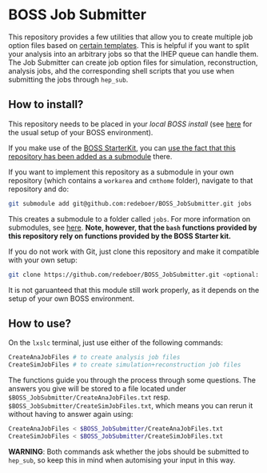 # BOSS Job Submitter

This repository provides a few utilities that allow you to create multiple job option files based on [certain templates](https://github.com/redeboer/BOSS_JobSubmitter/tree/master/templates). This is helpful if you want to split your analysis into an arbitrary jobs so that the IHEP queue can handle them. The Job Submitter can create job option files for simulation, reconstruction, analysis jobs, ahd the corresponding shell scripts that you use when submitting the jobs through `hep_sub`.

## How to install?

This repository needs to be placed in your _local BOSS install_ (see [here](https://besiii.gitbook.io/boss/tutorials/getting-started/setup) for the usual setup of your BOSS environment).

If you make use of the [BOSS StarterKit](https://github.com/redeboer/BOSS_StarterKit), you can [use the fact that this repository has been added as a submodule](https://github.com/redeboer/BOSS_StarterKit#1-real-submodules) there.

If you want to implement this repository as a submodule in your own repository (which contains a `workarea` and `cmthome` folder), navigate to that repository and do:

```bash
git submodule add git@github.com:redeboer/BOSS_JobSubmitter.git jobs
```

This creates a submodule to a folder called `jobs`. For more information on submodules, see [here](https://git-scm.com/book/en/Git-Tools-Submodules). **Note, however, that the `bash` functions provided by this repository rely on functions provided by the BOSS Starter kit.**

If you do not work with Git, just clone this repository and make it compatible with your own setup:

```bash
git clone https://github.com/redeboer/BOSS_JobSubmitter.git <optional: name of the target folder>
```

It is not garuanteed that this module still work properly, as it depends on the setup of your own BOSS environment.

## How to use?

On the `lxslc` terminal, just use either of the following commands:

```bash
CreateAnaJobFiles # to create analysis job files
CreateSimJobFiles # to create simulation+reconstruction job files
```

The functions guide you through the process through some questions. The answers you give will be stored to a file located under `$BOSS_JobSubmitter/CreateAnaJobFiles.txt` resp. `$BOSS_JobSubmitter/CreateSimJobFiles.txt`, which means you can rerun it without having to answer again using:

```bash
CreateAnaJobFiles < $BOSS_JobSubmitter/CreateAnaJobFiles.txt
CreateSimJobFiles < $BOSS_JobSubmitter/CreateSimJobFiles.txt
```

**WARNING**: Both commands ask whether the jobs should be submitted to `hep_sub`, so keep this in mind when automising your input in this way.
